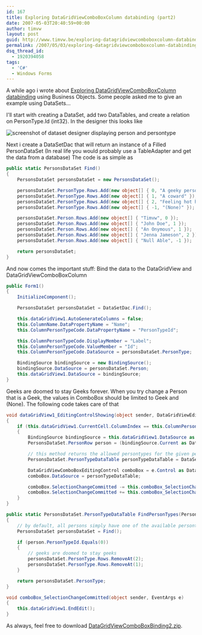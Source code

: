 ```yaml
---
id: 167
title: Exploring DataGridViewComboBoxColumn databinding (part2)
date: 2007-05-03T20:40:59+00:00
author: timvw
layout: post
guid: http://www.timvw.be/exploring-datagridviewcomboboxcolumn-databinding-part2/
permalink: /2007/05/03/exploring-datagridviewcomboboxcolumn-databinding-part2/
dsq_thread_id:
  - 1920394058
tags:
  - 'C#'
  - Windows Forms
---
```

A while ago i wrote about [Exploring DataGridViewComboBoxColumn databinding](http://www.timvw.be/exploring-datagridviewcomboboxcolumn-databinding/) using Business Objects. Some people asked me to give an example using DataSets...

I'll start with creating a DataSet, add two DataTables, and create a relation on PersonType.Id (int32). In the designer this looks like

![screenshot of dataset designer displaying person and persontype](http://www.timvw.be/wp-content/images/databind-dataset1.gif)

Next i create a DataSetDac that will return an instance of a Filled PersonDataSet (In real life you would probably use a TableAdapter and get the data from a database) The code is as simple as

```csharp
public static PersonsDataSet Find()
{
	PersonsDataSet personsDataSet = new PersonsDataSet();

	personsDataSet.PersonType.Rows.Add(new object[] { 0, "A geeky person" });
	personsDataSet.PersonType.Rows.Add(new object[] { 1, "A coward" });
	personsDataSet.PersonType.Rows.Add(new object[] { 2, "Feeling hot hot hot" });
	personsDataSet.PersonType.Rows.Add(new object[] { -1, "(None)" });

	personsDataSet.Person.Rows.Add(new object[] { "Timvw", 0 });
	personsDataSet.Person.Rows.Add(new object[] { "John Doe", 1 });
	personsDataSet.Person.Rows.Add(new object[] { "An Onymous", 1 });
	personsDataSet.Person.Rows.Add(new object[] { "Jenna Jameson", 2 });
	personsDataSet.Person.Rows.Add(new object[] { "Null Able", -1 });

	return personsDataSet;
}
```

And now comes the important stuff: Bind the data to the DataGridView and DataGridViewComboBoxColumn

```csharp
public Form1()
{
	InitializeComponent();

	PersonsDataSet personsDataSet = DataSetDac.Find();

	this.dataGridView1.AutoGenerateColumns = false;
	this.ColumnName.DataPropertyName = "Name";
	this.ColumnPersonTypeCode.DataPropertyName = "PersonTypeId";

	this.ColumnPersonTypeCode.DisplayMember = "Label";
	this.ColumnPersonTypeCode.ValueMember = "Id";
	this.ColumnPersonTypeCode.DataSource = personsDataSet.PersonType;

	BindingSource bindingSource = new BindingSource();
	bindingSource.DataSource = personsDataSet.Person;
	this.dataGridView1.DataSource = bindingSource;
}
```

Geeks are doomed to stay Geeks forever. When you try change a Person that is a Geek, the values in ComboBox should be limited to Geek and (None). The following code takes care of that

```csharp
void dataGridView1_EditingControlShowing(object sender, DataGridViewEditingControlShowingEventArgs e)
{
	if (this.dataGridView1.CurrentCell.ColumnIndex == this.ColumnPersonTypeCode.Index)
	{
		BindingSource bindingSource = this.dataGridView1.DataSource as BindingSource;
		PersonsDataSet.PersonRow person = (bindingSource.Current as DataRowView).Row as PersonsDataSet.PersonRow;

		// this method returns the allowed persontypes for the given person
		PersonsDataSet.PersonTypeDataTable personTypeDataTable = DataSetDac.FindPersonTypes(person);

		DataGridViewComboBoxEditingControl comboBox = e.Control as DataGridViewComboBoxEditingControl;
		comboBox.DataSource = personTypeDataTable;

		comboBox.SelectionChangeCommitted -= this.comboBox_SelectionChangeCommitted;
		comboBox.SelectionChangeCommitted += this.comboBox_SelectionChangeCommitted;
	}
}

public static PersonsDataSet.PersonTypeDataTable FindPersonTypes(PersonsDataSet.PersonRow person)
{
	// by default, all persons simply have one of the available persontypecodes
	PersonsDataSet personsDataSet = Find();

	if (person.PersonTypeId.Equals(0))
	{
		// geeks are doomed to stay geeks
		personsDataSet.PersonType.Rows.RemoveAt(2);
		personsDataSet.PersonType.Rows.RemoveAt(1);
	}

	return personsDataSet.PersonType;
}

void comboBox_SelectionChangeCommitted(object sender, EventArgs e)
{
	this.dataGridView1.EndEdit();
}
```

As always, feel free to download [DataGridViewComboBoxBinding2.zip](http://www.timvw.be/wp-content/code/csharp/DataGridViewComboBoxBinding2.zip).
